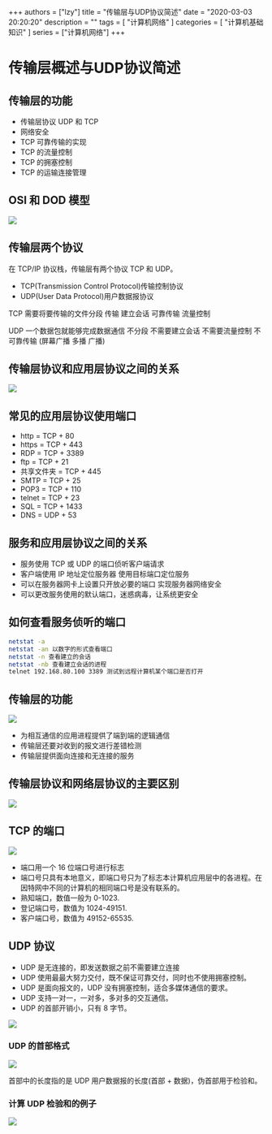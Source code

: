 +++
authors = ["lzy"]
title = "传输层与UDP协议简述"
date = "2020-03-03 20:20:20"
description = ""
tags = [
    "计算机网络"
]
categories = [
    "计算机基础知识"
]
series = ["计算机网络"]
+++

# 传输层概述与UDP协议简述

## 传输层的功能

- 传输层协议 UDP 和 TCP
- 网络安全
- TCP 可靠传输的实现
- TCP 的流量控制
- TCP 的拥塞控制
- TCP 的运输连接管理

## OSI 和 DOD 模型

![](../static/NTwubeiEkoZHzZxf4Utcvi8QnRd.png)

## 传输层两个协议

在 TCP/IP 协议栈，传输层有两个协议 TCP 和 UDP。

- TCP(Transmission Control Protocol)传输控制协议
- UDP(User Data Protocol)用户数据报协议

TCP 需要将要传输的文件分段 传输 建立会话 可靠传输 流量控制

UDP 一个数据包就能够完成数据通信 不分段 不需要建立会话 不需要流量控制 不可靠传输 (屏幕广播 多播 广播)

## 传输层协议和应用层协议之间的关系

![](../static/VKsIbxW3FoLHxGxkUo9czTqBnkc.png)

## 常见的应用层协议使用端口

- http = TCP + 80
- https = TCP + 443
- RDP = TCP + 3389
- ftp = TCP + 21
- 共享文件夹 = TCP + 445
- SMTP = TCP + 25
- POP3 = TCP + 110
- telnet = TCP + 23
- SQL = TCP + 1433
- DNS = UDP + 53

## 服务和应用层协议之间的关系

- 服务使用 TCP 或 UDP 的端口侦听客户端请求
- 客户端使用 IP 地址定位服务器 使用目标端口定位服务
- 可以在服务器网卡上设置只开放必要的端口 实现服务器网络安全
- 可以更改服务使用的默认端口，迷惑病毒，让系统更安全

## 如何查看服务侦听的端口

```bash
netstat -a
netstat -an 以数字的形式查看端口
netstat -n 查看建立的会话
netstat -nb 查看建立会话的进程
telnet 192.168.80.100 3389 测试到远程计算机某个端口是否打开
```

## 传输层的功能

![](../static/H8yNbHF0foqThzxY2FRc1rMZnzh.png)

- 为相互通信的应用进程提供了端到端的逻辑通信
- 传输层还要对收到的报文进行差错检测
- 传输层提供面向连接和无连接的服务

## 传输层协议和网络层协议的主要区别

![](../static/IsJzboebDonJD7xEAlbczOxon6b.png)

## TCP 的端口

![](../static/XNdzbzfmSoM2Ucx4Bbkc5520nlc.png)

- 端口用一个 16 位端口号进行标志
- 端口号只具有本地意义，即端口号只为了标志本计算机应用层中的各进程。在因特网中不同的计算机的相同端口号是没有联系的。
- 熟知端口，数值一般为 0-1023.
- 登记端口号，数值为 1024-49151.
- 客户端口号，数值为 49152-65535.

## UDP 协议

- UDP 是无连接的，即发送数据之前不需要建立连接
- UDP 使用最最大努力交付，既不保证可靠交付，同时也不使用拥塞控制。
- UDP 是面向报文的，UDP 没有拥塞控制，适合多媒体通信的要求。
- UDP 支持一对一，一对多，多对多的交互通信。
- UDP 的首部开销小，只有 8 字节。

![](../static/V0xlbHl8XoJYrYxVI6zc1IVpneg.png)

### UDP 的首部格式

![](../static/Upq4bawxcoC2TBx5bgCcFgSqnCh.png)

首部中的长度指的是 UDP 用户数据报的长度(首部 + 数据)，伪首部用于检验和。

### 计算 UDP 检验和的例子

![](../static/LlKwbsTbloYBqNxLrMZc2Ld8nmf.png)
